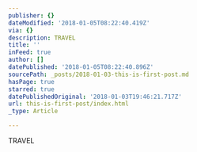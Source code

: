 ```yaml
---
publisher: {}
dateModified: '2018-01-05T08:22:40.419Z'
via: {}
description: TRAVEL
title: ''
inFeed: true
author: []
datePublished: '2018-01-05T08:22:40.896Z'
sourcePath: _posts/2018-01-03-this-is-first-post.md
hasPage: true
starred: true
datePublishedOriginal: '2018-01-03T19:46:21.717Z'
url: this-is-first-post/index.html
_type: Article

---
```

TRAVEL